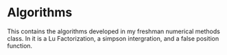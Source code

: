 # Algorithms
This contains the algorithms developed in my freshman numerical methods class. In it is a Lu Factorization, a simpson intergration, and  a false position function. 
